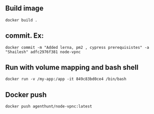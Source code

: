 ## Build image

`docker build .`

## commit. Ex:

`docker commit -m "Added lerna, pm2 , cypress prerequisistes" -a "Shailesh" adfc2976f381 node-vpnc`

## Run with volume mapping and bash shell

`docker run -v /my-app:/app -it 849c83bd0ce4 /bin/bash`

## Docker push

`docker push agenthunt/node-vpnc:latest`
